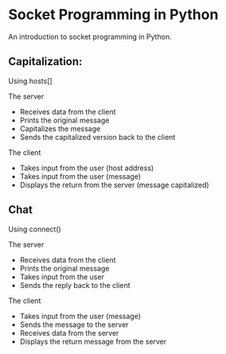 # Socket Programming in Python

An introduction to socket programming in Python.

## Capitalization:

Using hosts[]

The server
 * Receives data from the client
 * Prints the original message
 * Capitalizes the message
 * Sends the capitalized version back to the client

The client
 * Takes input from the user (host address)
 * Takes input from the user (message)
 * Displays the return from the server (message capitalized)

## Chat

Using connect()

The server
 * Receives data from the client
 * Prints the original message
 * Takes input from the user
 * Sends the reply back to the client

The client
 * Takes input from the user (message)
 * Sends the message to the server
 * Receives data from the server
 * Displays the return message from the server
